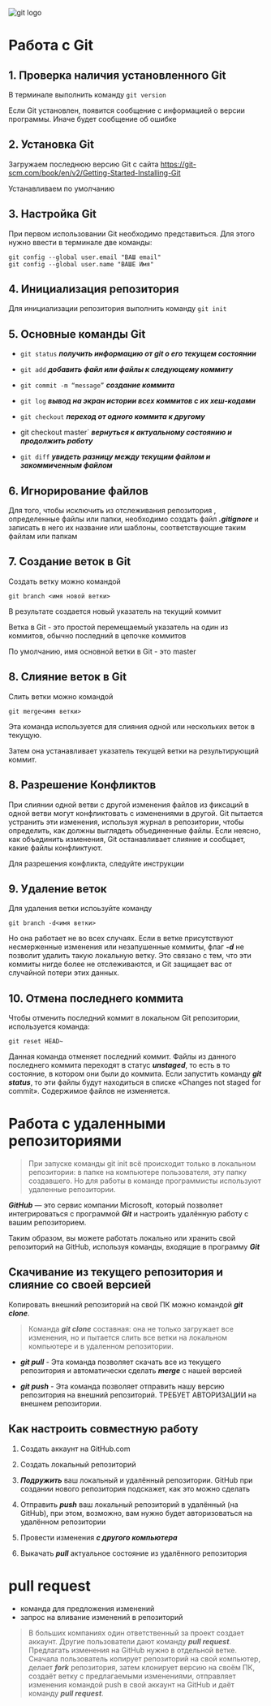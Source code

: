 ![git logo](git-logo.png)
# Работа с Git

## 1. Проверка наличия установленного Git

В терминале выполнить команду `git version`

Если Git установлен, появится сообщение с информацией о версии программы. Иначе будет сообщение об ошибке

## 2. Установка Git

Загружаем последнюю версию Git с сайта https://git-scm.com/book/en/v2/Getting-Started-Installing-Git

Устанавливаем по умолчанию

## 3. Настройка Git

При первом использовании Git необходимо представиться. Для этого нужно ввести в терминале две команды:
```
git config --global user.email "ВАШ email"
git config --global user.name "ВАШЕ Имя"
```

## 4. Инициализация репозитория

Для инициализации репозитория выполнить команду `git init`

## 5. Основные команды Git

* `git status` ***получить информацию от git о его текущем состоянии***

* `git add` ***добавить файл или файлы к следующему коммиту***

* `git commit -m “message”` ***создание коммита***

* `git log` ***вывод на экран истории всех коммитов с их хеш-кодами***

* `git checkout` ***переход от одного коммита к другому***

* git checkout master` ***вернуться к актуальному состоянию и продолжить работу***

* `git diff` ***увидеть разницу между текущим файлом и закоммиченным файлом***

## 6. Игнорирование файлов

Для того, чтобы исключить из отслеживания репозитория , определенные файлы или папки, необходимо создать файл ***.gitignore*** и записать в него их название или шаблоны, соответствующие таким файлам или папкам

## 7. Создание веток в Git

Создать ветку можно командой 
```
git branch <имя новой ветки>
```
В результате создается новый указатель на текущий коммит

Ветка в Git - это простой перемещаемый указатель на один из коммитов, обычно последний в цепочке коммитов

По умолчанию, имя основной ветки в Git - это master

## 8. Слияние веток в Git

Слить ветки можно командой
```
git merge<имя ветки>
```
Эта команда используется для слияния одной или нескольких веток в текущую.

Затем она устанавливает указатель текущей ветки на результирующий коммит.

## 8. Разрешение Конфликтов

При слиянии одной ветви с другой изменения файлов из фиксаций в одной ветви могут конфликтовать с изменениями в другой. Git пытается устранить эти изменения, используя журнал в репозитории, чтобы определить, как должны выглядеть объединенные файлы. Если неясно, как объединить изменения, Git останавливает слияние и сообщает, какие файлы конфликтуют.

Для разрешения конфликта, следуйте инструкции

## 9. Удаление веток

Для удаления ветки испоьзуйте команду
```
git branch -d<имя ветки>
```
Но она работает не во всех случаях. Если в ветке присутствуют несмерженные изменения или незапушенные коммиты, флаг ***-d*** не позволит удалить такую локальную ветку. Это связано с тем, что эти коммиты нигде более не отслеживаются, и Git защищает вас от случайной потери этих данных.

## 10. Отмена последнего коммита

Чтобы отменить последний коммит в локальном Git репозитории, используется команда:
```
git reset HEAD~
```
Данная команда отменяет последний коммит. Файлы из данного последнего коммита переходят в статус ***unstaged***, то есть в то состояние, в котором они были до коммита. Если запустить команду ***git status***, то эти файлы будут находиться в списке «Changes not staged for commit». Содержимое файлов не изменяется.

# Работа с удаленными репозиториями
> При запуске команды git init всё происходит только в локальном репозитории: в папке на
компьютере пользователя, эту папку создавшего. Но для работы в команде программисты
используют удаленные репозитории.

***GitHub*** — это сервис компании Microsoft, который позволяет интегрироваться с
программой ***Git*** и настроить удалённую работу с вашим репозиторием.

Таким образом, вы можете работать локально или хранить свой репозиторий на GitHub,
используя команды, входящие в программу ***Git***

## Скачивание из текущего репозитория и слияние со своей версией

Копировать внешний репозиторий на свой ПК можно командой ***git clone***.
> Команда ***git clone*** составная: она не только
загружает все изменения, но и пытается слить 
все ветки на локальном компьютере и в
удаленном репозитории.

* ***git pull*** - Эта команда позволяет скачать все 
из текущего репозитория и автоматически
сделать ***merge*** с нашей версией

* ***git push*** - Эта команда позволяет отправить нашу
версию репозитория на внешний
репозиторий. ТРЕБУЕТ АВТОРИЗАЦИИ 
на внешнем репозитории.

## Как настроить совместную работу

1. Создать аккаунт на GitHub.com

2. Создать локальный репозиторий

3. ***Подружить*** ваш локальный и удалённый репозитории. GitHub при создании нового репозитория подскажет, как это можно сделать

4. Отправить ***push*** ваш локальный репозиторий в удалённый (на GitHub), при этом, возможно, 
вам нужно будет авторизоваться на удалённом репозитории

5. Провести изменения ***с другого компьютера***

6. Выкачать ***pull*** актуальное состояние из удалённого репозитория

# pull request
* команда для предложения изменений
* запрос на вливание изменений в репозиторий
> В больших компаниях один ответственный за проект создает аккаунт. Другие пользователи дают
команду ***pull request***. Предлагать изменения на GitHub нужно в отдельной ветке. Сначала
пользователь копирует репозиторий на свой компьютер, делает ***fork*** репозитория, затем
клонирует версию на своём ПК, создаёт ветку с предлагаемыми изменениями, отправляет
изменения командой push в свой аккаунт на GitHub и даёт команду ***pull request***. 








